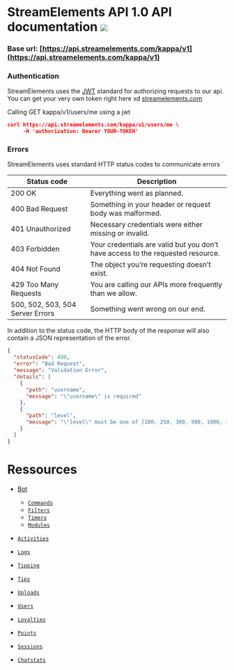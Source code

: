 # StreamElements API 1.0 API documentation <img src="https://static-cdn.jtvnw.net/emoticons/v1/25/1.0">

### Base url: [https://api.streamelements.com/kappa/v1](https://api.streamelements.com/kappa/v1)

### Authentication

StreamElements uses the [JWT](https://jwt.io/) standard for authorizing requests to our api.
You can get your very own token right here xd [streamelements.com](https://streamelements.com/dashboard/account/information)

Calling GET kappa/v1/users/me using a jwt
```json
curl https://api.streamelements.com/kappa/v1/users/me \
     -H 'authorization: Bearer YOUR-TOKEN'
```

### Errors

StreamElements uses standard HTTP status codes to communicate errors

<table>
    <thead>
        <tr>
            <th>Status code</th>
            <th>Description</th>
        </tr>
    </thead>
    <tbody>
        <tr>
            <td>200	OK</td>
            <td>Everything went as planned.</td>
        </tr>
        <tr>
            <td>400	Bad Request</td>
            <td>Something in your header or request body was malformed.</td>
        </tr>
        <tr>
            <td>401	Unauthorized</td>
            <td>Necessary credentials were either missing or invalid.</td>
        </tr>
        <tr>
            <td>403	Forbidden</td>
            <td>Your credentials are valid but you don’t have access to the requested resource.</td>
        </tr>
        <tr>
            <td>404	Not Found</td>
            <td>The object you’re requesting doesn’t exist.</td>
        </tr>
        <tr>
            <td>429	Too Many Requests</td>
            <td>You are calling our APIs more frequently than we allow.</td>
        </tr>
        <tr>
            <td>500, 502, 503, 504	Server Errors</td>
            <td>Something went wrong on our end. </td>
        </tr>
    </tbody>
</table> 

In addition to the status code, the HTTP body of the response will also contain a JSON representation of the error.

```json
{
  "statusCode": 400,
  "error": "Bad Request",
  "message": "Validation Error",
  "details": [
    {
      "path": "username",
      "message": "\"username\" is required"
    },
    {
      "path": "level",
      "message": "\"level\" must be one of [100, 250, 300, 500, 1000, 1500, 2000]"
    }
  ]
}
```

# Ressources
- [Bot](bot.md)
    - [`Commands`](bot.md#commands)
    - [`Filters`](bot.md#filters)
    - [`Timers`](bot.md#timers)
    - [`Modules`](bot.md#modules)

- [`Activities`](activities.md)
- [`Logs`](logs.md)
- [`Tipping`](tipping.md)
- [`Tips`](tips.md)
- [`Uploads`](uploads.md)
- [`Users`](users.md)
- [`Loyalties`](loyalties.md)
- [`Points`](points.md)
- [`Sessions`](sessions.md)
- [`Chatstats`](chatstats.md)